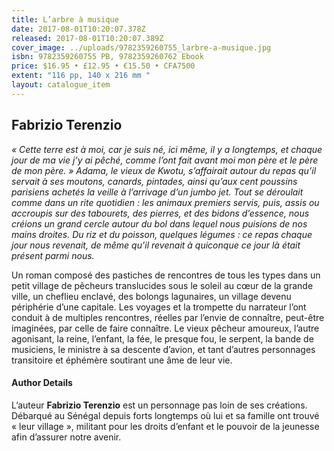 ```yaml
---
title: L’arbre à musique
date: 2017-08-01T10:20:07.378Z
released: 2017-08-01T10:20:07.389Z
cover_image: ../uploads/9782359260755_larbre-a-musique.jpg
isbn: 9782359260755 PB, 9782359260762 Ebook
price: $16.95 • £12.95 • €15.50 • CFA7500
extent: "116 pp, 140 x 216 mm "
layout: catalogue_item
---
```

## Fabrizio Terenzio

*« Cette terre est à moi, car je suis né, ici même, il y a longtemps, et chaque jour de ma vie j’y ai pêché, comme l’ont fait avant moi mon père et le père de mon père. » Adama, le vieux de Kwotu, s’affairait autour du repas qu’il servait à ses moutons, canards, pintades, ainsi qu’aux cent poussins parisiens achetés la veille à l’arrivage d’un jumbo jet. Tout se déroulait comme dans un rite quotidien : les animaux premiers servis, puis, assis ou accroupis sur des tabourets, des pierres, et des bidons d’essence, nous créions un grand cercle autour du bol dans lequel nous puisions de nos mains droites. Du riz et du poisson, quelques légumes : ce repas chaque jour nous revenait, de même qu’il revenait à quiconque ce jour là était présent parmi nous.*

Un roman composé des pastiches de rencontres de tous les types dans un petit village de pêcheurs translucides sous le soleil au cœur de la grande ville, un chef­lieu enclavé, des bolongs lagunaires, un village devenu périphérie d’une capitale. Les voyages et la trompette du narrateur l’ont conduit à de multiples rencontres, réelles par l’envie de connaître, peut-­être imaginées, par celle de faire connaître. Le vieux pêcheur amoureux, l’autre agonisant, la reine, l’enfant, la fée, le presque fou, le serpent, la bande de musiciens, le ministre à sa descente d’avion, et tant d’autres personnages transitoire et éphémère soutirant une âme de leur vie.

#### Author Details

L’auteur **Fabrizio Terenzio** est un personnage pas loin de ses créations. Débarqué au Sénégal depuis forts longtemps où lui et sa famille ont trouvé « leur village », militant pour les droits d’enfant et le pouvoir de la jeunesse afin d’assurer notre avenir.
